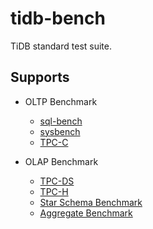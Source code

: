 # tidb-bench

TiDB standard test suite.

## Supports
- OLTP Benchmark
  - [sql-bench](./sql-bench)
  - [sysbench](./sysbench-patch)
  - [TPC-C](./tpcc)

- OLAP Benchmark
  - [TPC-DS](./tpcds)
  - [TPC-H](./tpch)
  - [Star Schema Benchmark](./ssb)
  - [Aggregate Benchmark](./abm)

